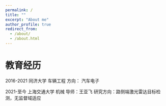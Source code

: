 ```yaml
---
permalink: /
title: ""
excerpt: "About me"
author_profile: true
redirect_from: 
  - /about/
  - /about.html
---
```


教育经历
======
2016-2021 同济大学 车辆工程
方向： 汽车电子

2021-至今  上海交通大学 机械 导师：王亚飞
研究方向：路侧端激光雷达目标检测，无监督域适应
